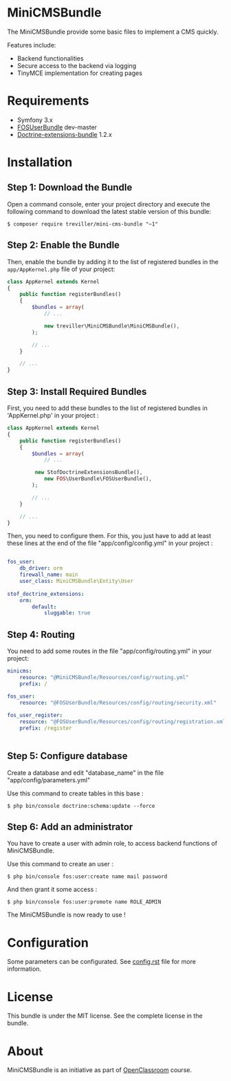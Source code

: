 MiniCMSBundle
=============

The MiniCMSBundle provide some basic files to implement a CMS quickly. 

Features include:

- Backend functionalities
- Secure access to the backend via logging
- TinyMCE implementation for creating pages


Requirements
============

- Symfony 3.x
- [FOSUserBundle](https://packagist.org/packages/friendsofsymfony/user-bundle) dev-master
- [Doctrine-extensions-bundle](https://packagist.org/packages/stof/doctrine-extensions-bundle) 1.2.x

Installation
============

Step 1: Download the Bundle
---------------------------

Open a command console, enter your project directory and execute the
following command to download the latest stable version of this bundle:

```console
$ composer require treviller/mini-cms-bundle "~1"
```

Step 2: Enable the Bundle
-------------------------

Then, enable the bundle by adding it to the list of registered bundles
in the `app/AppKernel.php` file of your project:

```php
class AppKernel extends Kernel
{
    public function registerBundles()
    {
        $bundles = array(
            // ...

            new treviller\MiniCMSBundle\MiniCMSBundle(),
        );

        // ...
    }

    // ...
}
```

Step 3: Install Required Bundles
--------------------------------

First, you need to add these bundles to the list of registered bundles in 'AppKernel.php' in your project :

```php
class AppKernel extends Kernel
{
    public function registerBundles()
    {
        $bundles = array(
            // ...

         new StofDoctrineExtensionsBundle(),
        	new FOS\UserBundle\FOSUserBundle(),
        );

        // ...
    }

    // ...
}
```

Then, you need to configure them. For this, you just have to add at least 
these lines at the end of the file "app/config/config.yml" in your project :

```yaml

fos_user:
    db_driver: orm
    firewall_name: main
    user_class: MiniCMSBundle\Entity\User
    
stof_doctrine_extensions:
    orm:
        default:
            sluggable: true

```

Step 4: Routing
---------------

You need to add some routes in the file "app/config/routing.yml" in your project:

```yaml
minicms:
    resource: "@MiniCMSBundle/Resources/config/routing.yml"
    prefix: /

fos_user:
    resource: "@FOSUserBundle/Resources/config/routing/security.xml"
    
fos_user_register:
    resource: "@FOSUserBundle/Resources/config/routing/registration.xml"
    prefix: /register
    
```

Step 5: Configure database
--------------------------
Create a database and edit "database_name" in the file "app/config/parameters.yml"

Use this command to create tables in this base : 

```console
$ php bin/console doctrine:schema:update --force
```

Step 6: Add an administrator
----------------------------

You have to create a user with admin role, to access backend functions of MiniCMSBundle.

Use this command to create an user :

```console
$ php bin/console fos:user:create name mail password
```

And then grant it some access :

```console
$ php bin/console fos:user:promote name ROLE_ADMIN
```
The MiniCMSBundle is now ready to use ! 

Configuration
=============

Some parameters can be configurated. See [config.rst]() file for more information.

License
=======

This bundle is under the MIT license. See the complete license in the bundle.

About
=====

MiniCMSBundle is an initiative as part of [OpenClassroom](https://openclassrooms.com/courses/developpez-votre-site-web-avec-le-framework-symfony) course.
